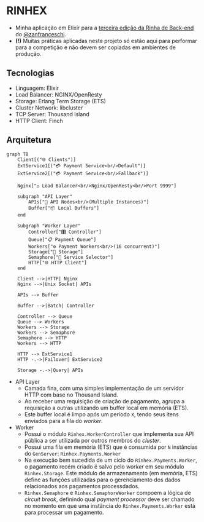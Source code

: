# RINHEX
- Minha aplicação em Elixir para a [terceira edição da Rinha de Back-end](https://github.com/zanfranceschi/rinha-de-backend-2025) do [@zanfranceschi](https://github.com/zanfranceschi).
- **(!)** Muitas práticas aplicadas neste projeto só estão aqui para performar para a competição e não devem ser copiadas em ambientes de produção.

## Tecnologias
- Linguagem: Elixir
- Load Balancer: NGINX/OpenResty
- Storage: Erlang Term Storage (ETS)
- Cluster Network: libcluster
- TCP Server: Thousand Island
- HTTP Client: Finch

## Arquitetura
```mermaid
graph TB
    Client[("🌐 Clients")]
    ExtService1[("💳 Payment Service<br/>Default")]
    ExtService2[("💳 Payment Service<br/>Fallback")]
    
    Nginx["⚖️ Load Balancer<br/>Nginx/OpenResty<br/>Port 9999"]
    
    subgraph "API Layer"
        APIs["📡 API Nodes<br/>(Multiple Instances)"]
        Buffer["📦 Local Buffers"]
    end
    
    subgraph "Worker Layer"
        Controller["🎛️ Controller"]
        Queue["📋 Payment Queue"]
        Workers["⚙️ Payment Workers<br/>(16 concurrent)"]
        Storage["💾 Storage"]
        Semaphore["🚦 Service Selector"]
        HTTP["🌐 HTTP Client"]
    end
    
    Client -->|HTTP| Nginx
    Nginx -->|Unix Socket| APIs
    
    APIs --> Buffer
    
    Buffer -->|Batch| Controller
    
    Controller --> Queue
    Queue --> Workers
    Workers --> Storage
    Workers --> Semaphore
    Semaphore --> HTTP
    Workers --> HTTP
    
    HTTP --> ExtService1
    HTTP -.->|Failover| ExtService2
    
    Storage -.->|Query| APIs
```

- API Layer
  - Camada fina, com uma simples implementação de um servidor HTTP com base no Thousand Island.
  - Ao receber uma requisição de criação de pagamento, agrupa a requisição a outras utilizando um buffer local em memória (ETS).
  - Este buffer local é limpo após um período `X`, tendo seus itens enviados para a fila do _worker_.
- Worker
  - Possui o módulo `Rinhex.WorkerController` que implementa sua API pública a ser utilizada por outros membros do _cluster_.
  - Possui uma fila em memória (ETS) que é consumida por `N` instâncias do `GenServer`: `Rinhex.Payments.Worker`
  - Na execução bem sucedida de um ciclo do `Rinhex.Payments.Worker`, o pagamento recém criado é salvo pelo _worker_ em seu módulo `Rinhex.Storage`. Este módulo de armazenamento (em memória, ETS) define as funções utilizadas para o gerenciamento dos dados relacionados aos pagamentos processdados.
  - `Rinhex.Semaphore` e `Rinhex.SemaphoreWorker` compoem a lógica de _circuit break_, definindo qual _payment processor_ deve ser chamado no momento em que uma instância do `Rinhex.Payments.Worker` está para processar um pagamento.


